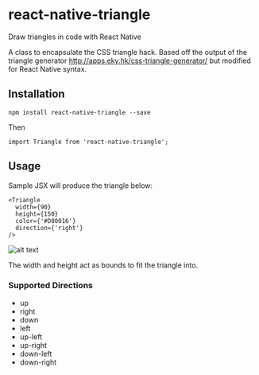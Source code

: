 # react-native-triangle
Draw triangles in code with React Native

A class to encapsulate the CSS triangle hack. Based off the output of the triangle generator http://apps.eky.hk/css-triangle-generator/ but modified for React Native syntax.

## Installation
`npm install react-native-triangle --save`

Then

`import Triangle from 'react-native-triangle';`

## Usage
Sample JSX will produce the triangle below:
```
<Triangle
  width={90}
  height={150}
  color={'#D80016'}
  direction={'right'}
/>
```
![alt text](https://raw.githubusercontent.com/Jpoliachik/react-native-triangle/master/sampletriangle.png "react-native-triangle")

The width and height act as bounds to fit the triangle into. 

### Supported Directions
- up
- right
- down
- left
- up-left
- up-right
- down-left
- down-right
